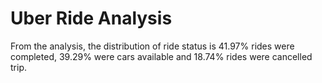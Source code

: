 # Uber Ride Analysis
From the analysis, 
the distribution of ride status is 41.97% rides were completed, 39.29% were cars available and 18.74% rides were cancelled trip.
